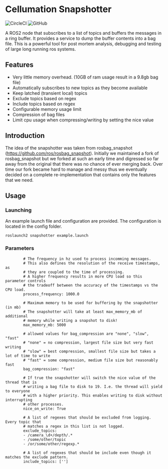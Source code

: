 # Cellumation Snapshotter
![CircleCI](https://img.shields.io/circleci/build/github/cellumation/snapshotter)
![GitHub](https://img.shields.io/github/license/cellumation/snapshotter)

A ROS2 node that subscribes to a list of topics and buffers the messages in a ring buffer. It provides a service to dump the buffer contents into a bag file.
This is a powerful tool for post mortem analysis, debugging and testing of large long running ros systems.

## Features
- Very little memory overhead. (10GB of ram usage result in a 9.8gb bag file)
- Automatically subscribes to new topics as they become available
- Keep latched (transient local) topics
- Exclude topics based on regex
- Include topics based on regex
- Configurable memory usage limit
- Compression of bag files
- Limit cpu usage when compressing/writing by setting the nice value

## Introduction
The idea of the snapshotter was taken from rosbag_snapshot (https://github.com/ros/rosbag_snapshot).
Initially we maintained a fork of rosbag_snapshot but we forked at such an early time and digressed so far away from the original that there was no chance of ever merging back. Over time our fork became hard to manage and messy thus we eventually decided on a complete re-implementation that contains only the features that we need.

## Usage
### Launching
An example launch file and configuration are provided. The configuration is located in the config folder.
```
roslaunch2 snapshotter example.launch
```

### Parameters
```
        # The frequency in hz used to process incomming messages.
        # This also defines the resolution of the receive timestamps, as
        # they are coupled to the time of processing.
        # A higher frequency results in more CPU load so this parameter controls
        # the tradeoff between the accuracy of the timestamps vs the CPU load.
        process_frequency: 1000.0

        # Maximum memory to be used for buffering by the snapshotter (in mb)
        # The snapshotter will take at least max_memory_mb of additional
        # memory while writing a snapshot to disk!
        max_memory_mb: 5000

        # allowed values for bag_compression are "none", "slow", "fast"
        # "none" = no compression, largest file size but very fast writing
        # "slow" = best compression, smallest file size but takes a lot of time to write
        # "fast" = some compression, medium file size but reasonably fast
        bag_compression: "fast"

        # If true the snapshotter will switch the nice value of the thread that is
        # writing a bag file to disk to 19. I.e. the thread will yield to everyone
        # with a higher priority. This enables writing to disk without interrupting
        # other processes.
        nice_on_write: True

        # A list of regexes that should be excluded from logging. Every topic that
        # matches a regex in this list is not logged.
        exclude_topics:
        - /camera_\d+/depth/.*
        - /some/other/topic
        - /or/some/other/regexp.*

        # A list of regexes that should be include even though it matches the exclude pattern.
        include_topics: ['']

```
